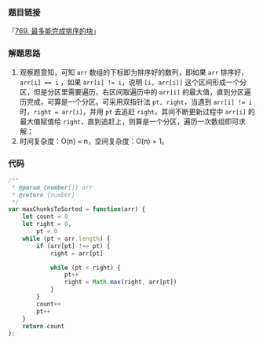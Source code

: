 ### 题目链接

「[769. 最多能完成排序的块](https://leetcode.cn/problems/max-chunks-to-make-sorted/)」

### 解题思路

1. 观察题意知，可知 `arr` 数组的下标即为排序好的数列，即如果 `arr` 排序好，`arr[i] == i` ，如果 `arr[i] != i`，说明 `[i, arr[i]]` 这个区间形成一个分区，但是分区里需要遍历，右区间取遍历中的 `arr[i]` 的最大值，直到分区遍历完成，可算是一个分区。可采用双指针法 `pt, right`，当遇到 `arr[i] != i` 时，`right = arr[i]`，并用 `pt` 去追赶 `right`，其间不断更新过程中 `arr[i]` 的最大值赋值给 `right`，直到追赶上，则算是一个分区，遍历一次数组即可求解；
2. 时间复杂度：O(n) = n，空间复杂度：O(n) = 1。

### 代码

```js
/**
 * @param {number[]} arr
 * @return {number}
 */
var maxChunksToSorted = function(arr) {
	let count = 0
	let right = 0,
		pt = 0
	while (pt < arr.length) {
		if (arr[pt] !== pt) {
			right = arr[pt]

			while (pt < right) {
				pt++
				right = Math.max(right, arr[pt])
			}
		}
		count++
		pt++
	}
	return count
};
```

